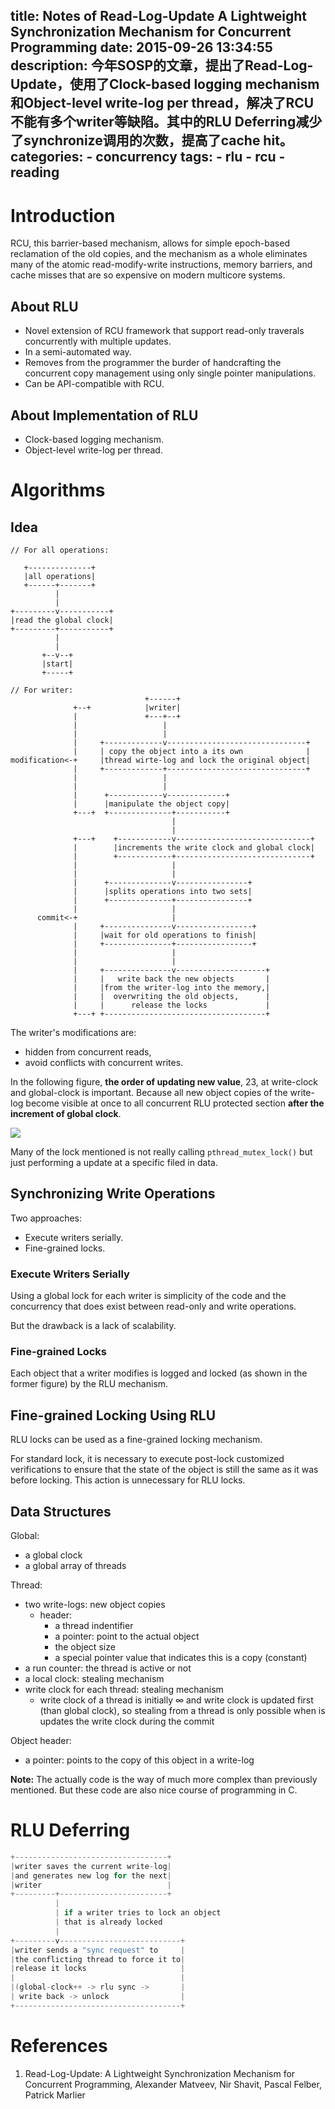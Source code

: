 title: Notes of Read-Log-Update A Lightweight Synchronization Mechanism for Concurrent Programming
date: 2015-09-26 13:34:55
description: 今年SOSP的文章，提出了Read-Log-Update，使用了Clock-based logging mechanism和Object-level write-log per thread，解决了RCU不能有多个writer等缺陷。其中的RLU Deferring减少了synchronize调用的次数，提高了cache hit。
categories:
    - concurrency
tags:
    - rlu
    - rcu
    - reading
---

# Introduction

RCU, this barrier-based mechanism, allows for simple epoch-based reclamation of the old copies, and the mechanism as a whole eliminates many of the atomic read-modify-write instructions, memory barriers, and cache misses that are so expensive on modern multicore systems.

## About RLU

* Novel extension of RCU framework that support read-only traverals concurrently with multiple updates.
* In a semi-automated way.
* Removes from the programmer the burder of handcrafting the concurrent copy management using only single pointer manipulations.
* Can be API-compatible with RCU.

## About Implementation of RLU

* Clock-based logging mechanism.
* Object-level write-log per thread.

# Algorithms

## Idea

```
// For all operations:

   +--------------+
   |all operations|
   +------+-------+
          |
          |
+---------v-----------+
|read the global clock|
+---------+-----------+
          |
          |
       +--v--+
       |start|
       +-----+

// For writer:
                              +------+
              +--+            |writer|
              |               +---+--+
              |                   |
              |                   |
              |     +-------------v-------------------------------+
              |     | copy the object into a its own              |
modification<-+     |thread wirte-log and lock the original object|
              |     +-------------+-------------------------------+
              |                   |
              |                   |
              |      +------------v-------------+
              |      |manipulate the object copy|
              +---+  +--------------+-----------+
                                    |
                                    |
              +---+    +------------v------------------------------+
              |        |increments the write clock and global clock|
              |        +------------+------------------------------+
              |                     |
              |                     |
              |      +--------------v----------------+
              |      |splits operations into two sets|
              |      +--------------+----------------+
              |                     |
      commit<-+                     |
              |     +---------------v-----------------+
              |     |wait for old operations to finish|
              |     +---------------+-----------------+
              |                     |
              |                     |
              |     +---------------v--------------------+
              |     |   write back the new objects       |
              |     |from the writer-log into the memory,|
              |     |  overwriting the old objects,      |
              |     |      release the locks             |
              +---+ +------------------------------------+
```

The writer's modifications are:
* hidden from concurrent reads,
* avoid conflicts with concurrent writes.

In the following figure, **the order of updating new value**, 23, at write-clock and global-clock is important. Because all new object copies of the write-log become visible at once to all concurrent RLU protected section **after the increment of global clock**.

![](media/2015/15307208256312/rlu_readers_and_writer.png)

Many of the lock mentioned is not really calling `pthread_mutex_lock()` but just performing a update at a specific filed in data.

## Synchronizing Write Operations

Two approaches:

* Execute writers serially.
* Fine-grained locks.

### Execute Writers Serially

Using a global lock for each writer is simplicity of the code and the concurrency that does exist between read-only and write operations.

But the drawback is a lack of scalability.

### Fine-grained Locks

Each object that a writer modifies is logged and locked (as shown in the former figure) by the RLU mechanism.

## Fine-grained Locking Using RLU

RLU locks can be used as a fine-grained locking mechanism.

For standard lock, it is necessary to execute post-lock customized verifications to ensure that the state of the object is still the same as it was before locking. This action is unnecessary for RLU locks.

## Data Structures

Global:

* a global clock
* a global array of threads

Thread:

* two write-logs: new object copies
  * header:
    * a thread indentifier
    * a pointer: point to the actual object
    * the object size
    * a special pointer value that indicates this is a copy (constant)
* a run counter: the thread is active or not
* a local clock: stealing mechanism
* write clock for each thread: stealing mechanism
  * write clock of a thread is initially $\infty$ and write clock is updated first (than global clock), so stealing from a thread is only possible when is updates the write clock during the commit

Object header:

* a pointer: points to the copy of this object in a write-log

**Note:** The actually code is the way of much more complex than previously mentioned. But these code are also nice course of programming in C.

# RLU Deferring

```c
+----------------------------------+
|writer saves the current write-log|
|and generates new log for the next|
|writer                            |
+---------+------------------------+
          |
          | if a writer tries to lock an object
          | that is already locked
          |
+---------v---------------------------+
|writer sends a "sync request" to     |
|the conflicting thread to force it to|
|release it locks                     |
|                                     |
|(global-clock++ -> rlu sync ->       |
| write back -> unlock                |
+-------------------------------------+
```

# References

1. Read-Log-Update: A Lightweight Synchronization Mechanism for Concurrent Programming, Alexander Matveev, Nir Shavit, Pascal Felber, Patrick Marlier

